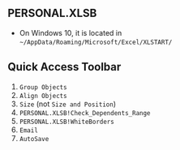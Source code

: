 ## PERSONAL.XLSB

* On Windows 10, it is located in `~/AppData/Roaming/Microsoft/Excel/XLSTART/`

## Quick Access Toolbar

1. `Group Objects`
2. `Align Objects`
3. `Size` (not `Size and Position`)
4. `PERSONAL.XLSB!Check_Dependents_Range`
5. `PERSONAL.XLSB!WhiteBorders`
6. `Email`
7. `AutoSave`
